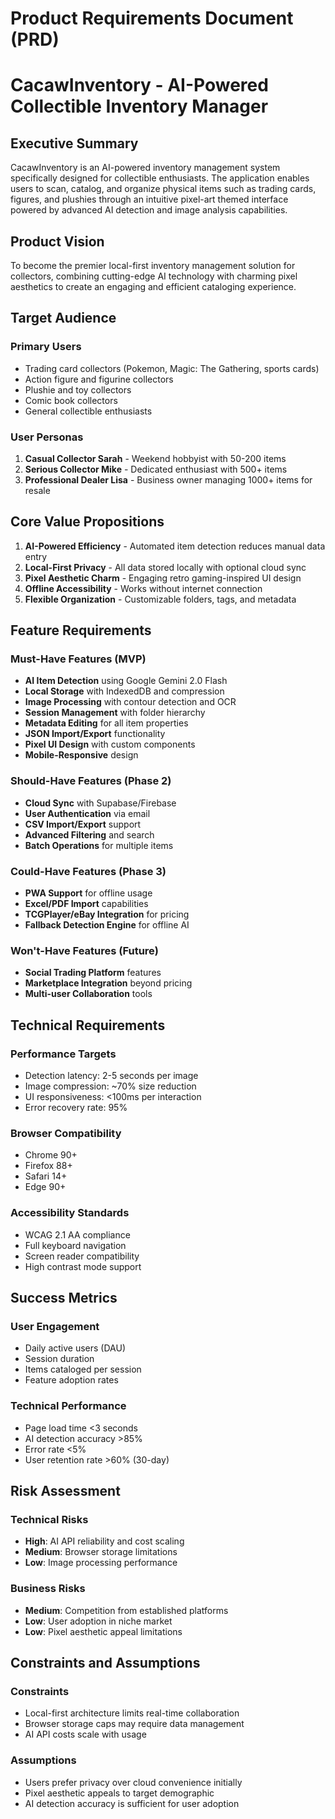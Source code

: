 # Product Requirements Document (PRD)
# CacawInventory - AI-Powered Collectible Inventory Manager

## Executive Summary

CacawInventory is an AI-powered inventory management system specifically designed for collectible enthusiasts. The application enables users to scan, catalog, and organize physical items such as trading cards, figures, and plushies through an intuitive pixel-art themed interface powered by advanced AI detection and image analysis capabilities.

## Product Vision

To become the premier local-first inventory management solution for collectors, combining cutting-edge AI technology with charming pixel aesthetics to create an engaging and efficient cataloging experience.

## Target Audience

### Primary Users
- Trading card collectors (Pokemon, Magic: The Gathering, sports cards)
- Action figure and figurine collectors
- Plushie and toy collectors
- Comic book collectors
- General collectible enthusiasts

### User Personas
1. **Casual Collector Sarah** - Weekend hobbyist with 50-200 items
2. **Serious Collector Mike** - Dedicated enthusiast with 500+ items
3. **Professional Dealer Lisa** - Business owner managing 1000+ items for resale

## Core Value Propositions

1. **AI-Powered Efficiency** - Automated item detection reduces manual data entry
2. **Local-First Privacy** - All data stored locally with optional cloud sync
3. **Pixel Aesthetic Charm** - Engaging retro gaming-inspired UI design
4. **Offline Accessibility** - Works without internet connection
5. **Flexible Organization** - Customizable folders, tags, and metadata

## Feature Requirements

### Must-Have Features (MVP)
- **AI Item Detection** using Google Gemini 2.0 Flash
- **Local Storage** with IndexedDB and compression
- **Image Processing** with contour detection and OCR
- **Session Management** with folder hierarchy
- **Metadata Editing** for all item properties
- **JSON Import/Export** functionality
- **Pixel UI Design** with custom components
- **Mobile-Responsive** design

### Should-Have Features (Phase 2)
- **Cloud Sync** with Supabase/Firebase
- **User Authentication** via email
- **CSV Import/Export** support
- **Advanced Filtering** and search
- **Batch Operations** for multiple items

### Could-Have Features (Phase 3)
- **PWA Support** for offline usage
- **Excel/PDF Import** capabilities
- **TCGPlayer/eBay Integration** for pricing
- **Fallback Detection Engine** for offline AI

### Won't-Have Features (Future)
- **Social Trading Platform** features
- **Marketplace Integration** beyond pricing
- **Multi-user Collaboration** tools

## Technical Requirements

### Performance Targets
- Detection latency: 2-5 seconds per image
- Image compression: ~70% size reduction
- UI responsiveness: <100ms per interaction
- Error recovery rate: 95%

### Browser Compatibility
- Chrome 90+
- Firefox 88+
- Safari 14+
- Edge 90+

### Accessibility Standards
- WCAG 2.1 AA compliance
- Full keyboard navigation
- Screen reader compatibility
- High contrast mode support

## Success Metrics

### User Engagement
- Daily active users (DAU)
- Session duration
- Items cataloged per session
- Feature adoption rates

### Technical Performance
- Page load time <3 seconds
- AI detection accuracy >85%
- Error rate <5%
- User retention rate >60% (30-day)

## Risk Assessment

### Technical Risks
- **High**: AI API reliability and cost scaling
- **Medium**: Browser storage limitations
- **Low**: Image processing performance

### Business Risks
- **Medium**: Competition from established platforms
- **Low**: User adoption in niche market
- **Low**: Pixel aesthetic appeal limitations

## Constraints and Assumptions

### Constraints
- Local-first architecture limits real-time collaboration
- Browser storage caps may require data management
- AI API costs scale with usage

### Assumptions
- Users prefer privacy over cloud convenience initially
- Pixel aesthetic appeals to target demographic
- AI detection accuracy is sufficient for user adoption